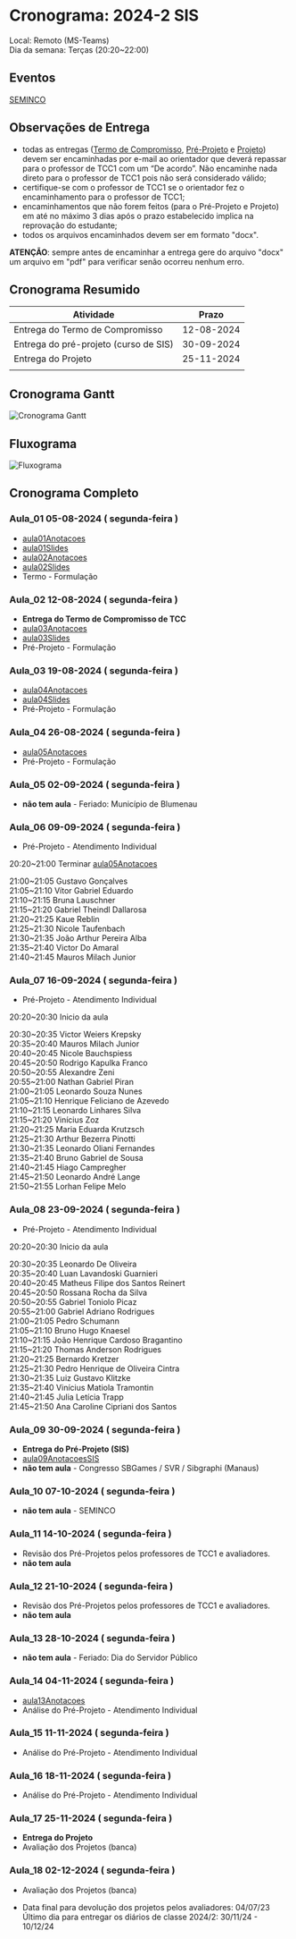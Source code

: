# Cronograma:  2024-2 SIS  
  
Local:  Remoto (MS-Teams)  
Dia da semana:  Terças (20:20\~22:00)  
  
<!-- [ ] Aviso: Inicio das aulas <> -->  
  
## Eventos  
  
<!-- [Semana Acadêmica](https://github.com/dalton-reis/dalton-reis/blob/main/_._/semanaAcademica.md "Semana Acadêmica")  -->  
[SEMINCO](https://github.com/dalton-reis/dalton-reis/blob/main/_._/seminco.md "SEMINCO")  
  
## Observações de Entrega  
  
- todas as entregas ([Termo de Compromisso](../Aulas/aula01Anotacoes.md#termo-de-compromisso "Termo de Compromisso"), [Pré-Projeto](../Aulas/aula02Anotacoes.md#modelos-projetos "Pré-Projeto") e [Projeto](../Aulas/aula02Anotacoes.md#modelos-projetos "Projeto")) devem ser encaminhadas por e-mail ao orientador que deverá repassar para o professor de TCC1 com um “De acordo”. Não encaminhe nada direto para o professor de TCC1 pois não será considerado válido;  
- certifique-se com o professor de TCC1 se o orientador fez o encaminhamento para o professor de TCC1;  
- encaminhamentos que não forem feitos (para o Pré-Projeto e Projeto) em até no máximo 3 dias após o prazo estabelecido implica na reprovação do estudante;  
- todos os arquivos encaminhados devem ser em formato "docx".  
  
**ATENÇÃO**: sempre antes de encaminhar a entrega gere do arquivo "docx" um arquivo em "pdf" para verificar senão ocorreu nenhum erro.  
  
## Cronograma Resumido  
  
| Atividade | Prazo |  
|--- | ---- |  
| Entrega do Termo de Compromisso |  12-08-2024  |  
| Entrega do pré-projeto (curso de SIS) |  30-09-2024  |  
| Entrega do Projeto |  25-11-2024  |  
|  |  
  
## Cronograma Gantt  
  
![Cronograma Gantt](../../svg/_SIS/Cronogramas/cronograma_SIS.svg "Cronograma Gantt")  
  
## Fluxograma  
  
![Fluxograma](cronogramaFluxograma.drawio.svg "fluxograma")  
  
## Cronograma Completo  
  
### Aula_01 05-08-2024  ( segunda-feira )  
  
<!-- \[AVISO] Termo atraso https://github.com/dalton-reis/disciplinaTCC1Privado/projects/1#card-67011391 -->  
- [aula01Anotacoes](../Aulas/aula01Anotacoes.md "aula01Anotacoes")  
- [aula01Slides](../Aulas/aula01Slides.pdf "aula01Slides")  
- [aula02Anotacoes](../Aulas/aula02Anotacoes.md "aula02Anotacoes")  
- [aula02Slides](../Aulas/aula02Slides.pdf "aula02Slides")  
- Termo - Formulação  
  
### Aula_02 12-08-2024  ( segunda-feira )  
  
- **Entrega do Termo de Compromisso de TCC**  
- [aula03Anotacoes](../Aulas/aula03Anotacoes.md "aula03Anotacoes")  
- [aula03Slides](../Aulas/aula03Slides.pdf "aula03Slides")  
- Pré-Projeto - Formulação  
  
### Aula_03 19-08-2024  ( segunda-feira )  
  
<!-- \[AVISO] Orientadores https://github.com/dalton-reis/disciplinaTCC1Privado/projects/1#card-67524750 -->  
- [aula04Anotacoes](../Aulas/aula04Anotacoes.md "aula04Anotacoes")  
- [aula04Slides](../Aulas/aula04Slides.pdf "aula04Slides")  
- Pré-Projeto - Formulação  
  
### Aula_04 26-08-2024  ( segunda-feira )  
  
<!-- \[AVISO] banca BCC -->  
- [aula05Anotacoes](../Aulas/aula05Anotacoes.md "aula05Anotacoes")  
- Pré-Projeto - Formulação  
  
### Aula_05 02-09-2024  ( segunda-feira )  
  
- **não tem aula**  - Feriado: Município de Blumenau  
  
### Aula_06 09-09-2024  ( segunda-feira )  
  
<!-- \[AVISO] Atendimento SIS: https://github.com/dalton-reis/disciplinaTCC1Privado/projects/1#card-85660899 -->  
- Pré-Projeto - Atendimento Individual  

20:20\~21:00 Terminar [aula05Anotacoes](../Aulas/aula05Anotacoes.md "")  
  
21:00\~21:05 Gustavo Gonçalves  
21:05\~21:10 Vítor Gabriel Eduardo  
21:10\~21:15 Bruna Lauschner  
21:15\~21:20 Gabriel Theindl Dallarosa  
21:20\~21:25 Kaue Reblin  
21:25\~21:30 Nicole Taufenbach  
21:30\~21:35 João Arthur Pereira Alba  
21:35\~21:40 Victor Do Amaral  
21:40\~21:45 Mauros Milach Junior  
  
### Aula_07 16-09-2024  ( segunda-feira )  
  
- Pré-Projeto - Atendimento Individual  

20:20\~20:30 Inicio da aula  

20:30\~20:35 Victor Weiers Krepsky  
20:35\~20:40 Mauros Milach Junior  
20:40\~20:45 Nicole Bauchspiess  
20:45\~20:50 Rodrigo Kapulka Franco  
20:50\~20:55 Alexandre Zeni  
20:55\~21:00 Nathan Gabriel Piran  
21:00\~21:05 Leonardo Souza Nunes  
21:05\~21:10 Henrique Feliciano de Azevedo  
21:10\~21:15 Leonardo Linhares Silva  
21:15\~21:20 Vinícius Zoz  
21:20\~21:25 Maria Eduarda Krutzsch  
21:25\~21:30 Arthur Bezerra Pinotti  
21:30\~21:35 Leonardo Oliani Fernandes  
21:35\~21:40 Bruno Gabriel de Sousa  
21:40\~21:45 Hiago Campregher  
21:45\~21:50 Leonardo André Lange  
21:50\~21:55 Lorhan Felipe Melo  
  
### Aula_08 23-09-2024  ( segunda-feira )  
  
- Pré-Projeto - Atendimento Individual  

20:20\~20:30 Inicio da aula  

20:30\~20:35 Leonardo De Oliveira  
20:35\~20:40 Luan Lavandoski Guarnieri  
20:40\~20:45 Matheus Filipe dos Santos Reinert  
20:45\~20:50 Rossana Rocha da Silva  
20:50\~20:55 Gabriel Toniolo Picaz  
20:55\~21:00 Gabriel Adriano Rodrigues  
21:00\~21:05 Pedro Schumann  
21:05\~21:10 Bruno Hugo Knaesel  
21:10\~21:15 João Henrique Cardoso Bragantino  
21:15\~21:20 Thomas Anderson Rodrigues  
21:20\~21:25 Bernardo Kretzer  
21:25\~21:30 Pedro Henrique de Oliveira Cintra  
21:30\~21:35 Luiz Gustavo Klitzke  
21:35\~21:40 Vinícius Matiola Tramontin  
21:40\~21:45 Julia Letícia Trapp  
21:45\~21:50 Ana Caroline Cipriani dos Santos  
  
### Aula_09 30-09-2024  ( segunda-feira )  
  
- **Entrega do Pré-Projeto (SIS)**  
- [aula09AnotacoesSIS](../Aulas/aula09AnotacoesSIS.md "aula09AnotacoesSIS")  
- **não tem aula**  - Congresso SBGames / SVR / Sibgraphi (Manaus)  
  
### Aula_10 07-10-2024  ( segunda-feira )  
  
- **não tem aula**  - SEMINCO  
  
### Aula_11 14-10-2024  ( segunda-feira )  
  
<!-- \[ ] Revisão dos Pré-Projetos: https://github.com/dalton-reis/disciplinaTCC1Privado/projects/1#card-86157761 -->  
- Revisão dos Pré-Projetos pelos professores de TCC1 e avaliadores.  
- **não tem aula**  
  
### Aula_12 21-10-2024  ( segunda-feira )  
  
- Revisão dos Pré-Projetos pelos professores de TCC1 e avaliadores.  
- **não tem aula**  
  
### Aula_13 28-10-2024  ( segunda-feira )  
  
- **não tem aula**  - Feriado: Dia do Servidor Público  
  
### Aula_14 04-11-2024  ( segunda-feira )  
  
- [aula13Anotacoes](../Aulas/aula13Anotacoes.md "aula13Anotacoes")  
- Análise do Pré-Projeto - Atendimento Individual  
  
### Aula_15 11-11-2024  ( segunda-feira )  
  
- Análise do Pré-Projeto - Atendimento Individual  
  
### Aula_16 18-11-2024  ( segunda-feira )  
  
- Análise do Pré-Projeto - Atendimento Individual  
  
### Aula_17 25-11-2024  ( segunda-feira )  
  
- **Entrega do Projeto**  
- Avaliação dos Projetos (banca)  
  
### Aula_18 02-12-2024  ( segunda-feira )  
  
- Avaliação dos Projetos (banca)  
  
<!-- [ ] Aviso: DION: fechar notas <> -->  
- Data final para devolução dos projetos pelos avaliadores:  04/07/23  
Último dia para entregar os diários de classe 2024/2: 30/11/24 - 10/12/24  
